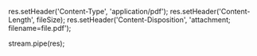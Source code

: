   res.setHeader('Content-Type', 'application/pdf');
  res.setHeader('Content-Length', fileSize);
  res.setHeader('Content-Disposition', 'attachment; filename=file.pdf');

  stream.pipe(res);